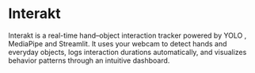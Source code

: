 # Interakt
Interakt is a real-time hand–object interaction tracker powered by YOLO , MediaPipe and Streamlit. It uses your webcam to detect hands and everyday objects, logs interaction durations automatically, and visualizes behavior patterns through an intuitive dashboard. 

